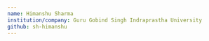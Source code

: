 ```yaml
---
name: Himanshu Sharma
institution/company: Guru Gobind Singh Indraprastha University
github: sh-himanshu
---
```

